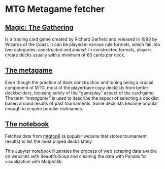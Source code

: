 # MTG Metagame fetcher

## [Magic: The Gathering](https://en.wikipedia.org/wiki/Magic:_The_Gathering)

Is a trading card game created by Richard Garfield and released in 1993 by Wizards of the Coast. It can be played in various rule formats, which fall into two categories: *constructed* and *limited*. In constructed formats, players create decks usually with a minimum of 60 cards per deck.

## [The metagame](https://mtg.gamepedia.com/Metagame)

Even though the practice of deck construction and tuning being a crucial component of MTG, most of the playerbase copy decklists from better deckbuilders, focusing solely of the "gameplay" aspect of the card game. The term *"metagame"* is used to describe the aspect of selecting a decklist based around results of past tournaments. Some decklists become popular enough to acquire popular nicknames.

## [The notebook](./mtg_meta_fetcher.ipynb)

Fetches data from [mtgtop8](https://www.mtgtop8.com/) (a popular website that stores tournament results) to list the most played decks lately.

This Jupyter notebook illustrates the process of web scraping data avaible on websites with BeautifulSoup and cleaning the data with Pandas for visualization with Matplotlib.
